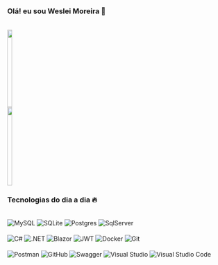 ### Olá! eu sou Weslei Moreira 👋

<div align="left" style="display: inline-block"><br>
    <a href="https://github.com/wesleimoreira">
        <img height="178em" width="49%" src="https://github-readme-stats.vercel.app/api?username=wesleimoreira&show_icons=true&locale=pt-BR&theme=react"/>
        <img height="180em" width="49%" src="https://github-readme-stats.vercel.app/api/top-langs/?username=wesleimoreira&layout=donut&locale=pt-BR&theme=react"/>        
    </a>
</div>

### Tecnologias do dia a dia 🔥

<div style="display: inline-block;"> 
<br />
<img align="center" alt="MySQL" src="https://img.shields.io/badge/mysql-%2300f.svg?style=for-the-badge&logo=mysql&logoColor=white"/> 
<img align="center" alt="SQLite" src="https://img.shields.io/badge/sqlite-%2307405e.svg?style=for-the-badge&logo=sqlite&logoColor=white"/> 
<img align="center" alt="Postgres" src="https://img.shields.io/badge/postgres-%23316192.svg?style=for-the-badge&logo=postgresql&logoColor=white"/> 
<img align="center" alt="SqlServer" src="https://img.shields.io/badge/Microsoft%20SQL%20Server-CC2927?style=for-the-badge&logo=microsoft%20sql%20server&logoColor=white"/> 
<br /> <br />
<img align="center" alt="C#" src="https://img.shields.io/badge/c%23-%23239120.svg?style=for-the-badge&logo=c-sharp&logoColor=white" />
<img align="center" alt=".NET" src="https://img.shields.io/badge/.NET-5C2D91?style=for-the-badge&logo=.net&logoColor=white" />
<img align="center" alt="Blazor" src="https://img.shields.io/badge/blazor-%235C2D91.svg?style=for-the-badge&logo=blazor&logoColor=white" />
<img align="center" alt="JWT" src="https://img.shields.io/badge/JWT-black?style=for-the-badge&logo=JSON%20web%20tokens" />
<img align="center" alt="Docker" src="https://img.shields.io/badge/docker-%230db7ed.svg?style=for-the-badge&logo=docker&logoColor=white" />
<img align="center" alt="Git" src="https://img.shields.io/badge/git-%23F05033.svg?style=for-the-badge&logo=git&logoColor=white"/>
<br /> <br />
<img align="center" alt="Postman" src="https://img.shields.io/badge/Postman-FF6C37?style=for-the-badge&logo=postman&logoColor=white"/>
<img align="center" alt="GitHub" src="https://img.shields.io/badge/github-%23121011.svg?style=for-the-badge&logo=github&logoColor=white"/>
<img align="center" alt="Swagger" src="https://img.shields.io/badge/-Swagger-%23Clojure?style=for-the-badge&logo=swagger&logoColor=white"/>
<img align="center" alt="Visual Studio" src="https://img.shields.io/badge/Visual%20Studio-5C2D91.svg?style=for-the-badge&logo=visual-studio&logoColor=white"/>
<img align="center" alt="Visual Studio Code" src="https://img.shields.io/badge/Visual%20Studio%20Code-0078d7.svg?style=for-the-badge&logo=visual-studio-code&logoColor=white"/>
<br /> <br />
</div>

